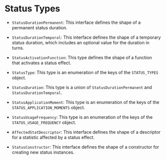 # Status Types

- `StatusDurationPermanent`: This interface defines the shape of a permanent status duration.

- `StatusDurationTemporal`: This interface defines the shape of a temporary status duration, which includes an optional value for the duration in turns.

- `StatusActivationFunction`: This type defines the shape of a function that activates a status effect.

- `StatusType`: This type is an enumeration of the keys of the `STATUS_TYPES` object.

- `StatusDuration`: This type is a union of `StatusDurationPermanent` and `StatusDurationTemporal`.

- `StatusApplicationMoment`: This type is an enumeration of the keys of the `STATUS_APPLICATION_MOMENTS` object.

- `StatusUsageFrequency`: This type is an enumeration of the keys of the `STATUS_USAGE_FREQUENCY` object.

- `AffectedStatDescriptor`: This interface defines the shape of a descriptor for a statistic affected by a status effect.

- `StatusConstructor`: This interface defines the shape of a constructor for creating new status instances.
